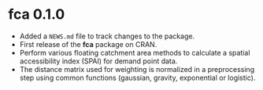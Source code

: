 # fca 0.1.0

* Added a `NEWS.md` file to track changes to the package.
* First release of the **fca** package on CRAN.
* Perform various floating catchment area methods to calculate a spatial accessibility index (SPAI) for demand point data.
* The distance matrix used for weighting is normalized in a preprocessing step using common functions (gaussian, gravity, exponential or logistic).
